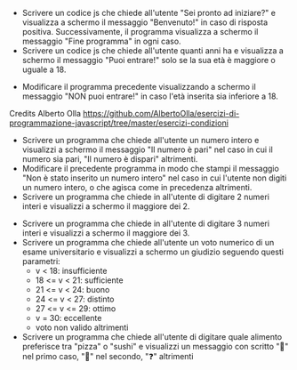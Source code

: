 <!--- IF --->
- Scrivere un codice js che chiede all'utente "Sei pronto ad iniziare?" e visualizza a schermo il messaggio "Benvenuto!" in caso di risposta positiva. 
Successivamente, il programma visualizza a schermo il messaggio "Fine programma" in ogni caso.
- Scrivere un codice js che chiede all'utente quanti anni ha e visualizza a schermo il messaggio "Puoi entrare!" solo se la sua età è maggiore o uguale a 18.

<!--- IF/ELSE --->
- Modificare il programma precedente visualizzando a schermo il messaggio "NON puoi entrare!" in caso l'età inserita sia inferiore a 18. 

Credits Alberto Olla https://github.com/AlbertoOlla/esercizi-di-programmazione-javascript/tree/master/esercizi-condizioni

- Scrivere un programma che chiede all'utente un numero intero e visualizzi a schermo il messaggio "Il numero è pari" nel caso in cui il numero sia pari, "Il numero è dispari" altrimenti.
- Modificare il precedente programma in modo che stampi il messaggio "Non è stato inserito un numero intero" nel caso in cui l'utente non digiti un numero intero, o che agisca come in precedenza altrimenti.
- Scrivere un programma che chiede in all'utente di digitare 2 numeri interi e visualizzi a schermo il maggiore dei 2.

<!--- IF/ELSE IF --->
- Scrivere un programma che chiede in all'utente di digitare 3 numeri interi e visualizzi a schermo il maggiore dei 3.
- Scrivere un programma che chiede all'utente un voto numerico di un esame universitario e visualizzi a schermo un giudizio seguendo questi parametri:
    - v < 18: insufficiente
    - 18 <= v < 21: sufficiente
    - 21 <= v < 24: buono
    - 24 <= v < 27: distinto
    - 27 <= v <= 29: ottimo
    - v = 30: eccellente
    - voto non valido altrimenti
- Scrivere un programma che chiede all'utente di digitare quale alimento preferisce tra "pizza" o "sushi" e visualizzi un messaggio con scritto "🍕" nel primo caso, "🍣" nel secondo, "❓" altrimenti
